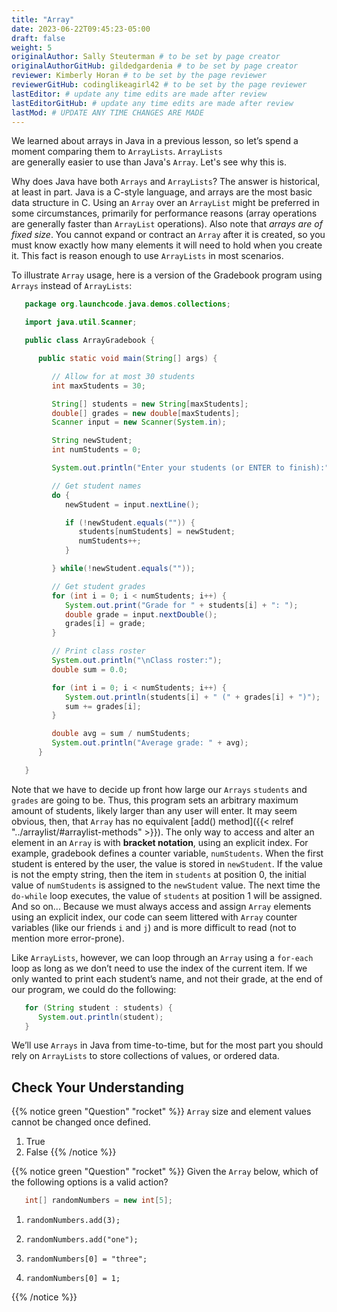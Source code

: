 ```yaml
---
title: "Array"
date: 2023-06-22T09:45:23-05:00
draft: false
weight: 5
originalAuthor: Sally Steuterman # to be set by page creator
originalAuthorGitHub: gildedgardenia # to be set by page creator
reviewer: Kimberly Horan # to be set by the page reviewer
reviewerGitHub: codinglikeagirl42 # to be set by the page reviewer
lastEditor: # update any time edits are made after review
lastEditorGitHub: # update any time edits are made after review
lastMod: # UPDATE ANY TIME CHANGES ARE MADE
---
```


<!-- TODO: add reference to Chapter 2 -->

We learned about arrays in Java in a previous lesson, 
so let’s spend a moment comparing them to `ArrayLists`. `ArrayLists`  
are generally easier to use than Java's `Array`. Let's see why this is.

Why does Java have both `Arrays` and `ArrayLists`? The answer is
historical, at least in part. Java is a C-style language, and arrays are
the most basic data structure in C. Using an `Array` over an
`ArrayList` might be preferred in some circumstances, primarily for
performance reasons (array operations are generally faster than `ArrayList`
operations). Also note that *arrays are of fixed size*. You cannot
expand or contract an `Array` after it is created, so you must know
exactly how many elements it will need to hold when you create it. This
fact is reason enough to use `ArrayLists` in most scenarios.

To illustrate `Array` usage, here is a version of the Gradebook program
using `Arrays` instead of `ArrayLists`:

```java {linenos=table}
   package org.launchcode.java.demos.collections;

   import java.util.Scanner;

   public class ArrayGradebook {

      public static void main(String[] args) {

         // Allow for at most 30 students
         int maxStudents = 30;

         String[] students = new String[maxStudents];
         double[] grades = new double[maxStudents];
         Scanner input = new Scanner(System.in);

         String newStudent;
         int numStudents = 0;

         System.out.println("Enter your students (or ENTER to finish):");

         // Get student names
         do {
            newStudent = input.nextLine();

            if (!newStudent.equals("")) {
               students[numStudents] = newStudent;
               numStudents++;
            }

         } while(!newStudent.equals(""));

         // Get student grades
         for (int i = 0; i < numStudents; i++) {
            System.out.print("Grade for " + students[i] + ": ");
            double grade = input.nextDouble();
            grades[i] = grade;
         }

         // Print class roster
         System.out.println("\nClass roster:");
         double sum = 0.0;

         for (int i = 0; i < numStudents; i++) {
            System.out.println(students[i] + " (" + grades[i] + ")");
            sum += grades[i];
         }

         double avg = sum / numStudents;
         System.out.println("Average grade: " + avg);
      }

   }
```

Note that we have to decide up front how large our `Arrays` `students`
and `grades` are going to be. Thus, this program sets an arbitrary maximum amount
of students, likely larger than any user will enter. It may seem obvious, then, 
that `Array` has no equivalent [add() method]({{< relref "../arraylist/#arraylist-methods" >}}). The only 
way to access and alter an element in an `Array` is with **bracket notation**, 
using an explicit index. For example, gradebook defines a counter variable, `numStudents`.
When the first student is entered by the user, the value is stored in `newStudent`.
If the value is not the empty string, then the item in `students` at position 0, 
the initial value of `numStudents` is assigned to the `newStudent` value. 
The next time the `do-while` loop executes, the value of `students` at position 1
will be assigned. And so on... Because we must always access and assign `Array` elements using an
explicit index, our code can seem littered with `Array`
counter variables (like our friends `i` and `j`) and is more difficult to
read (not to mention more error-prone).

Like `ArrayLists`, however, we can loop through an `Array` using a `for-each`
loop as long as we don’t need to use the index of the current item. If
we only wanted to print each student’s name, and not their grade, at the
end of our program, we could do the following:

```java {linenos=table}
   for (String student : students) {
      System.out.println(student);
   }
```

We’ll use `Arrays` in Java from time-to-time, but for the most part you should
rely on `ArrayLists` to store collections of values, or ordered data.

## Check Your Understanding

{{% notice green "Question" "rocket" %}}
   `Array` size and element values cannot be changed once defined.

   1. True
   1. False
{{% /notice %}}

<!-- false. array values can be changed -->

{{% notice green "Question" "rocket" %}}
   Given the `Array` below, which of the following options is a valid action?

   ```java
      int[] randomNumbers = new int[5];
   ```

   1. `randomNumbers.add(3);`
   
   1. `randomNumbers.add("one");`

   1. `randomNumbers[0] = "three";`

   1. `randomNumbers[0] = 1;`

{{% /notice %}}

<!-- randomNumbers[0] = 1; -->